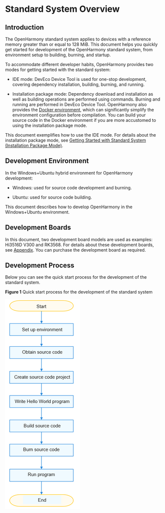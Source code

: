 # Standard System Overview


## Introduction

The OpenHarmony standard system applies to devices with a reference memory greater than or equal to 128 MiB. This document helps you quickly get started for development of the OpenHarmony standard system, from environment setup to building, burning, and startup.

To accommodate different developer habits, OpenHarmony provides two modes for getting started with the standard system:

- IDE mode: DevEco Device Tool is used for one-stop development, covering dependency installation, building, burning, and running.

- Installation package mode: Dependency download and installation as well as building operations are performed using commands. Burning and running are performed in DevEco Device Tool.
  OpenHarmony also provides the [Docker environment](../get-code/gettools-acquire.md), which can significantly simplify the environment configuration before compilation. You can build your source code in the Docker environment if you are more accustomed to using the installation package mode.

This document exemplifies how to use the IDE mode. For details about the installation package mode, see [Getting Started with Standard System (Installation Package Mode)](../quick-start/quickstart-standard-package-directory.md).


## Development Environment

In the Windows+Ubuntu hybrid environment for OpenHarmony development:

- Windows: used for source code development and burning.

- Ubuntu: used for source code building.

This document describes how to develop OpenHarmony in the Windows+Ubuntu environment.


## Development Boards

In this document, two development board models are used as examples: Hi3516D V300 and RK3568. For details about these development boards, see [Appendix](../quick-start/quickstart-standard-board-introduction.md). You can purchase the development board as required.


## Development Process

Below you can see the quick start process for the development of the standard system.

  **Figure 1** Quick start process for the development of the standard system

  ![en-us_image_0000001271562257](figures/en-us_image_0000001271562257.png)
